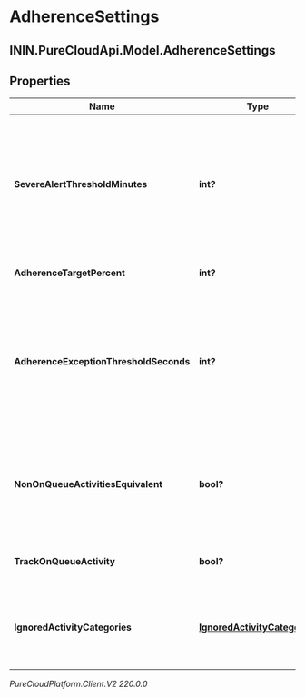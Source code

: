 # AdherenceSettings

## ININ.PureCloudApi.Model.AdherenceSettings

## Properties

|Name | Type | Description | Notes|
|------------ | ------------- | ------------- | -------------|
| **SevereAlertThresholdMinutes** | **int?** | The threshold in minutes where an alert will be triggered when an agent is considered severely out of adherence | [optional] |
| **AdherenceTargetPercent** | **int?** | Target adherence percentage | [optional] |
| **AdherenceExceptionThresholdSeconds** | **int?** | The threshold in seconds for which agents should not be penalized for being momentarily out of adherence | [optional] |
| **NonOnQueueActivitiesEquivalent** | **bool?** | Whether to treat all non-on-queue activities as equivalent for adherence purposes | [optional] |
| **TrackOnQueueActivity** | **bool?** | Whether to track on-queue activities | [optional] |
| **IgnoredActivityCategories** | [**IgnoredActivityCategories**](IgnoredActivityCategories) | Activity categories that should be ignored for adherence purposes | [optional] |



_PureCloudPlatform.Client.V2 220.0.0_
